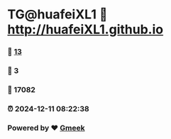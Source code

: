 # TG@huafeiXL1 :link: http://huafeiXL1.github.io 
### :page_facing_up: [13](http://huafeiXL1.github.io/tag.html) 
### :speech_balloon: 3 
### :hibiscus: 17082 
### :alarm_clock: 2024-12-11 08:22:38 
### Powered by :heart: [Gmeek](https://github.com/Meekdai/Gmeek)
